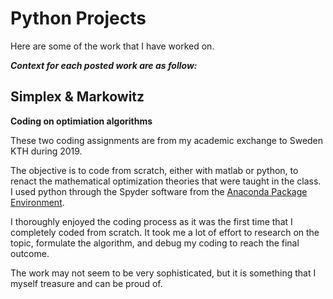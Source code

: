 # Python Projects

Here are some of the work that I have worked on.

***Context for each posted work are as follow:***

## Simplex & Markowitz ## 
**Coding on optimiation algorithms**

These two coding assignments are from my academic exchange to Sweden KTH during 2019.

The objective is to code from scratch, either with matlab or python, to renact the mathematical optimization theories that were taught in the class. I used python through the Spyder software from the [Anaconda Package Environment](https://www.anaconda.com/).

I thoroughly enjoyed the coding process as it was the first time that I completely coded from scratch. It took me a lot of effort to research on the topic, formulate the algorithm, and debug my coding to reach the final outcome.

The work may not seem to be very sophisticated, but it is something that I myself treasure and can be proud of.